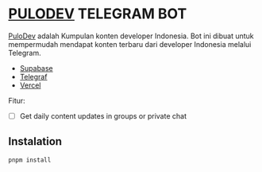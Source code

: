 # [PULODEV](https://t.me/PuloDev_bot) TELEGRAM BOT

[PuloDev](https://pulo.dev/) adalah Kumpulan konten developer Indonesia. Bot ini dibuat untuk mempermudah mendapat konten terbaru dari developer Indonesia melalui Telegram.

- [Supabase](https://supabase.com)
- [Telegraf](https://telegrafjs.org/)
- [Vercel](https://vercel.com/)

Fitur:

- [ ] Get daily content updates in groups or private chat

## Instalation

```
pnpm install
```
